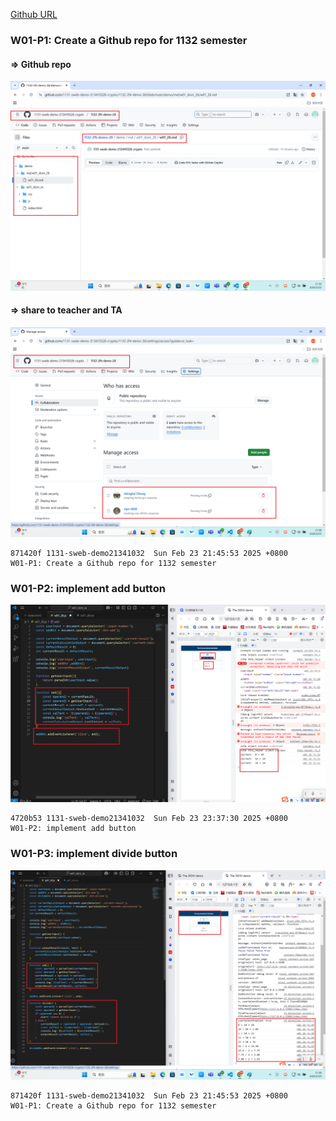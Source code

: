[Github URL](https://github.com/1131-sweb-demo-213410326-crypto/1132-2N-demo-26)

### W01-P1: Create a Github repo for 1132 semester

#### => Github repo

![](w01-p1-1.png)

#### => share to teacher and TA

![](w01-p1-2.png)
```
871420f 1131-sweb-demo21341032  Sun Feb 23 21:45:53 2025 +0800       W01-P1: Create a Github repo for 1132 semester
```

### W01-P2: implement add button

![](w01-p2.png)
 
```
4720b53 1131-sweb-demo21341032  Sun Feb 23 23:37:30 2025 +0800       W01-P2: implement add button
```
### W01-P3: implement divide button
 
![](w01-p3.png)
 
```
871420f 1131-sweb-demo21341032  Sun Feb 23 21:45:53 2025 +0800       W01-P1: Create a Github repo for 1132 semester
```